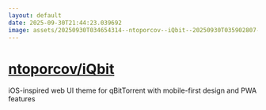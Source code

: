```yaml
---
layout: default
date: 2025-09-30T21:44:23.039692
image: assets/20250930T034654314--ntoporcov--iQbit--20250930T035902807--cropped.png
---
```


# [ntoporcov/iQbit](https://github.com/ntoporcov/iQbit)

iOS-inspired web UI theme for qBitTorrent with mobile-first design and PWA features
